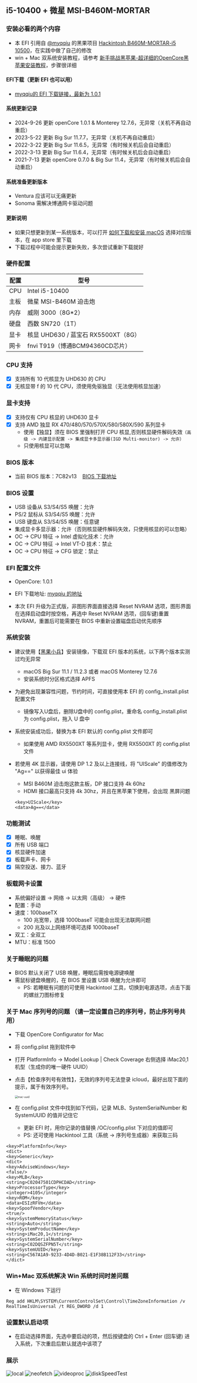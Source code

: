 ## i5-10400 + 微星 MSI-B460M-MORTAR

### 安装必看的两个内容

- 本 EFI 引用自 [@myqqiu](https://github.com/myqqiu) 的黑果项目 [Hackintosh B460M-MORTAR-i5 10500](https://github.com/myqqiu/Hackintosh-B460M-MORTAR-i5-10500-iGPU-UHD630)，在实践中做了自己的修改
- win + Mac 双系统安装教程，请参考 [新手挑战黑苹果-超详细的OpenCore黑苹果安装教程](https://www.bilibili.com/video/BV18V41187JZ?from=search&seid=16401274689611028077)，步骤很详细

#### EFI下载（更新 EFI 也可以用）
- [myqqiu的 EFI 下载链接，最新为 1.0.1](https://github.com/MrChium/Hackintosh-B460M-MORTAR-i5-10500-iGPU-UHD630/releases)


#### 系统更新记录

- 2024-9-26 更新 openCore 1.0.1 & Monterey 12.7.6，无异常（关机不再自动重启）
- 2023-5-22 更新 Big Sur 11.7.7，无异常（关机不再自动重启）
- 2022-3-22 更新 Big Sur 11.6.5，无异常（有时候关机后会自动重启）
- 2022-3-13 更新 Big Sur 11.6.4，无异常（有时候关机后会自动重启）
- 2021-7-13 更新 openCore 0.7.0 & Big Sur 11.4，无异常（有时候关机后会自动重启）

#### 系统准备更新版本
- Ventura 应该可以无痛更新
- Sonoma 需解决博通网卡驱动问题

#### 更新说明
- 如果只想更新到某一系统版本，可以打开 [如何下载和安装 macOS](https://support.apple.com/zh-cn/102662) 选择对应版本，在 app store 里下载
- 下载过程中可能会提示更新失败，多次尝试重新下载就好

### 硬件配置

| 配置 | 型号             |
| ---- | ---------------- |
| CPU  | Intel i5-10400   |
| 主板 | 微星 MSI-B460M 迫击炮 |
| 内存 | 威刚 3000（8G\*2）  |
| 硬盘 | 西数 SN720（1T）    |
| 显卡 | 核显 UHD630 / 蓝宝石 RX5500XT（8G） |
| 网卡 | fnvi T919（博通BCM94360CD芯片）|

### CPU 支持

- [x] 支持所有 10 代核显为 UHD630 的 CPU
- [x] 无核显带 f 的 10 代 CPU，须使用免驱独显（无法使用核显加速）

### 显卡支持

- [x] 支持仅有 CPU 核显的 UHD630 显卡
- [x] 支持 AMD 独显 RX 470/480/570/570X/580/580X/590 系列显卡
  - 使用【独显】须在 BIOS 里强制打开 CPU 核显,否则核显硬件解码失效`（高级 -> 内建显示配置 -> 集成显卡多显示器(IGD Multi-monitor) -> 允许）`
  - 只使用核显可以忽略

### BIOS 版本

- 当前 BIOS 版本：7C82v13 &nbsp;&nbsp; [BIOS 下载地址](https://cn.msi.com/Motherboard/support/MAG-B460M-MORTAR)

### BIOS 设置

- USB 设备从 S3/S4/S5 唤醒：允许
- PS/2 鼠标从 S3/S4/S5 唤醒：允许
- USB 键盘从 S3/S4/S5 唤醒：任意键
- 集成显卡多显示器：允许（否则核显硬件解码失效，只使用核显的可以忽略）
- OC -> CPU 特征 -> Intel 虚拟化技术：允许
- OC -> CPU 特征 -> Intel VT-D 技术：禁止
- OC -> CPU 特征 -> CFG 锁定：禁止

### EFI 配置文件

- OpenCore: 1.0.1

- EFI 下载地址: [myqqiu 的地址](https://github.com/MrChium/Hackintosh-B460M-MORTAR-i5-10500-iGPU-UHD630/releases)
- 本次 EFI 升级为正式版，非图形界面直接选择 Reset NVRAM 选项，图形界面在选择启动盘时按空格，再选中 Reset NVRAM 选项，(回车键)重置 NVRAM，重置后可能需要在 BIOS 中重新设置磁盘启动优先顺序

### 系统安装

- 建议使用【[黑果小兵](https://blog.daliansky.net/macOS-BigSur-11.2.3-20D91-Release-version-with-OC-0.6.7-and-Clover-5131-and-PE-original-image.html)】安装镜像，下载双 EFI 版本的系统，以下两个版本实测过均无异常

  - macOS Big Sur 11.1 / 11.2.3 或者 macOS Monterey 12.7.6
  - 安装系统时分区格式选择 APFS

- 为避免出现兼容性问题，节约时间，可直接使用本 EFI 的 config_install.plist 配置文件

  - 镜像写入U盘后，删除U盘中的 config.plist，重命名 config_install.plist 为 config.plist，拖入 U 盘中

- 系统安装成功后，替换为本 EFI 默认的 config.plist 文件即可
  - 如果使用 AMD RX5500XT 等系列显卡，使用 RX5500XT 的 config.plist 文件
- 若使用 4K 显示器，请使用 DP 1.2 及以上连接线，将 "UIScale" 的值修改为 "Ag==" 以获得最佳 ui 体验
  - MSI B460M 迫击炮这款主板，DP 接口支持 4k 60hz
  - HDMI 接口最高只支持 4k 30hz，并且在黑苹果下使用，会出现 黑屏问题
  ```
  <key>UIScale</key>
  <data>Ag==</data>
  ```

### 功能测试

- [x] 睡眠、唤醒
- [x] 所有 USB 端口
- [x] 核显硬件加速
- [x] 板载声卡、网卡
- [x] 隔空投送、接力、蓝牙

### 板载网卡设置

- 系统偏好设置 -> 网络 -> 以太网（高级） -> 硬件
- 配置：手动
- 速度：100baseTX
  - 100 兆宽带，选择 1000baseT 可能会出现无法联网问题
  - 200 兆及以上网络环境可选择 1000baseT
- 双工：全双工
- MTU：标准 1500

### 关于睡眠的问题

- BIOS 默认关闭了 USB 唤醒，睡眠后需按电源键唤醒
- 需鼠标键盘唤醒的，在 BIOS 里设置 USB 唤醒为允许即可
  - PS: 若睡眠有问题的可使用 Hackintool 工具，切换到电源选项，点击下面的螺丝刀图标修复

### 关于 Mac 序列号的问题 （请一定设置自己的序列号，防止序列号共用）

- 下载 OpenCore Configurator for Mac
- 将 config.plist 拖到软件中
- 打开 PlatformInfo -> Model Lookup | Check Coverage 右侧选择 iMac20,1 机型（生成你的唯一硬件 UUID）
- 点击【检查序列号有效性】，无效的序列号无法登录 icloud，最好出现下面的提示，属于有效序列号。

  <img src="./images/mac-id.png" alt="mac-uuid" style="zoom:50%;" />
- 在 config.plist 文件中找到如下代码，记录 MLB、SystemSerialNumber 和 SystemUUID 的值并记住它
  - 更新 EFI 时，用你记录的值替换 /OC/config.plist 下对应的值即可
  - PS: 还可使用 Hackintool 工具（系统 -> 序列号生成器）来获取三码

```
<key>PlatformInfo</key>
<dict>
<key>Generic</key>
<dict>
<key>AdviseWindows</key>
<false/>
<key>MLB</key>
<string>C02047501CDPHCDAD</string>
<key>ProcessorType</key>
<integer>4105</integer>
<key>ROM</key>
<data>ESIzRFVm</data>
<key>SpoofVendor</key>
<true/>
<key>SystemMemoryStatus</key>
<string>Auto</string>
<key>SystemProductName</key>
<string>iMac20,1</string>
<key>SystemSerialNumber</key>
<string>C02DQSZFPN5T</string>
<key>SystemUUID</key>
<string>C567A1A9-9233-4D4D-B021-E1F38B112F33</string>
</dict>
```

### Win+Mac 双系统解决 Win 系统时间时差问题

- 在 Windows 下运行

```
Reg add HKLM\SYSTEM\CurrentControlSet\Control\TimeZoneInformation /v RealTimeIsUniversal /t REG_DWORD /d 1
```

### 设置默认启动项

- 在启动选择界面，先选中要启动的项，然后按键盘的 Ctrl + Enter (回车键) 进入系统，下次重启后默认就选中该项了

### 展示

![local](./images/local.png)
![neofetch](./images/neofetch.png)
![videoproc](./images/videoproc.png)
![diskSpeedTest](./images/diskSpeedTest.png)
